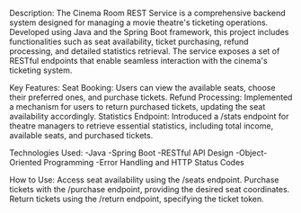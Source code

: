 Description:
The Cinema Room REST Service is a comprehensive backend system designed for managing a movie theatre's ticketing operations. Developed using Java and the Spring Boot framework, this project includes functionalities such as seat availability, ticket purchasing, refund processing, and detailed statistics retrieval. The service exposes a set of RESTful endpoints that enable seamless interaction with the cinema's ticketing system.

Key Features:
Seat Booking: Users can view the available seats, choose their preferred ones, and purchase tickets.
Refund Processing: Implemented a mechanism for users to return purchased tickets, updating the seat availability accordingly.
Statistics Endpoint: Introduced a /stats endpoint for theatre managers to retrieve essential statistics, including total income, available seats, and purchased tickets.

Technologies Used:
-Java
-Spring Boot
-RESTful API Design
-Object-Oriented Programming
-Error Handling and HTTP Status Codes

How to Use:
Access seat availability using the /seats endpoint.
Purchase tickets with the /purchase endpoint, providing the desired seat coordinates.
Return tickets using the /return endpoint, specifying the ticket token.
